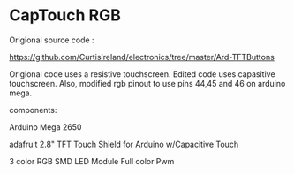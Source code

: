# CapTouch RGB

Origional source code :

https://github.com/CurtisIreland/electronics/tree/master/Ard-TFTButtons

Origional code uses a resistive touchscreen.
Edited code uses capasitive touchscreen.
Also, modified rgb pinout to use pins 44,45 and 46 on arduino mega.



components:

Arduino Mega 2650

adafruit 2.8" TFT Touch Shield for Arduino w/Capacitive Touch

3 color RGB SMD LED Module Full color Pwm

